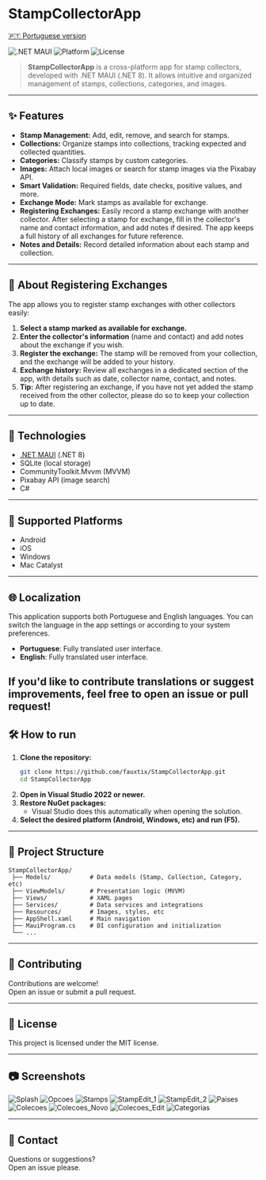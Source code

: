 # StampCollectorApp

[🇵🇹 Portuguese version](./README.md)

![.NET MAUI](https://img.shields.io/badge/.NET%20MAUI-8.0-blueviolet)
![Platform](https://img.shields.io/badge/platforms-Android%20%7C%20iOS%20%7C%20Windows%20%7C%20Mac-informational)
![License](https://img.shields.io/badge/license-MIT-green)

> **StampCollectorApp** is a cross-platform app for stamp collectors, developed with .NET MAUI (.NET 8). It allows intuitive and organized management of stamps, collections, categories, and images.

---

## ✨ Features

- **Stamp Management:** Add, edit, remove, and search for stamps.
- **Collections:** Organize stamps into collections, tracking expected and collected quantities.
- **Categories:** Classify stamps by custom categories.
- **Images:** Attach local images or search for stamp images via the Pixabay API.
- **Smart Validation:** Required fields, date checks, positive values, and more.
- **Exchange Mode:** Mark stamps as available for exchange.
- **Registering Exchanges:** Easily record a stamp exchange with another collector. After selecting a stamp for exchange, fill in the collector's name and contact information, and add notes if desired. The app keeps a full history of all exchanges for future reference.
- **Notes and Details:** Record detailed information about each stamp and collection.

---

## 🔄 About Registering Exchanges

The app allows you to register stamp exchanges with other collectors easily:

1. **Select a stamp marked as available for exchange.**
2. **Enter the collector's information** (name and contact) and add notes about the exchange if you wish.
3. **Register the exchange:** The stamp will be removed from your collection, and the exchange will be added to your history.
4. **Exchange history:** Review all exchanges in a dedicated section of the app, with details such as date, collector name, contact, and notes.
5. **Tip:** After registering an exchange, if you have not yet added the stamp received from the other collector, please do so to keep your collection up to date.

---

## 🚀 Technologies

- [.NET MAUI](https://learn.microsoft.com/dotnet/maui/) (.NET 8)
- SQLite (local storage)
- CommunityToolkit.Mvvm (MVVM)
- Pixabay API (image search)
- C#

---

## 📱 Supported Platforms

- Android
- iOS
- Windows
- Mac Catalyst

---

## 🌐 Localization

This application supports both Portuguese and English languages. You can switch the language in the app settings or according to your system preferences.

- **Portuguese**: Fully translated user interface.
- **English**: Fully translated user interface.

If you'd like to contribute translations or suggest improvements, feel free to open an issue or pull request!
---


## 🛠️ How to run

1. **Clone the repository:**
   ```sh
   git clone https://github.com/fauxtix/StampCollectorApp.git
   cd StampCollectorApp
   ```
2. **Open in Visual Studio 2022 or newer.**
3. **Restore NuGet packages:**
   - Visual Studio does this automatically when opening the solution.
4. **Select the desired platform (Android, Windows, etc) and run (F5).**

---

## 📂 Project Structure

```
StampCollectorApp/
 ├── Models/           # Data models (Stamp, Collection, Category, etc)
 ├── ViewModels/       # Presentation logic (MVVM)
 ├── Views/            # XAML pages
 ├── Services/         # Data services and integrations
 ├── Resources/        # Images, styles, etc
 ├── AppShell.xaml     # Main navigation
 ├── MauiProgram.cs    # DI configuration and initialization
 └── ...
```

---

## 📝 Contributing

Contributions are welcome!  
Open an issue or submit a pull request.

---

## 📄 License

This project is licensed under the MIT license.

---

## 📷 Screenshots

![Splash](https://github.com/user-attachments/assets/6281c02c-f3d1-45b4-ad4b-aed2b21f4379)
![Opcoes](https://github.com/user-attachments/assets/2fd55f64-e831-4d93-9856-bf4b6056ebe4)
![Stamps](https://github.com/user-attachments/assets/6b289627-6af5-4c1f-ba35-9174a32260b0)
![StampEdit_1](https://github.com/user-attachments/assets/f3bc1688-5de0-417a-84d2-9e2195788891)
![StampEdit_2](https://github.com/user-attachments/assets/f90d7ec0-ece3-4d73-9b15-a974f6219cb9)
![Paises](https://github.com/user-attachments/assets/472b6cae-c530-4ee7-a5cd-6952202c287f)
![Colecoes](https://github.com/user-attachments/assets/9209d9f6-a494-4fcb-8cdf-a035dac04819)
![Colecoes_Novo](https://github.com/user-attachments/assets/424d2f0c-0e2a-41ec-b827-34757aa273d2)
![Colecoes_Edit](https://github.com/user-attachments/assets/995ea6c3-769c-4e2f-8440-80864a7fd695)
![Categorias](https://github.com/user-attachments/assets/c80168d9-d403-48f8-8895-09f478e3aebe)

---

## 🤝 Contact

Questions or suggestions?  
Open an issue please.
